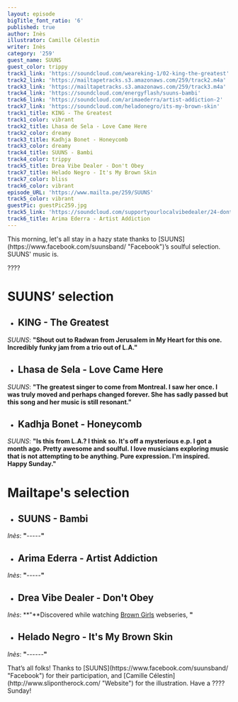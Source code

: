 ```yaml
---
layout: episode
bigTitle_font_ratio: '6'
published: true
author: Inès
illustrator: Camille Célestin
writer: Inès
category: '259'
guest_name: SUUNS
guest_color: trippy
track1_link: 'https://soundcloud.com/weareking-1/02-king-the-greatest'
track2_link: 'https://mailtapetracks.s3.amazonaws.com/259/track2.m4a'
track3_link: 'https://mailtapetracks.s3.amazonaws.com/259/track3.m4a'
track4_link: 'https://soundcloud.com/energyflash/suuns-bambi'
track6_link: 'https://soundcloud.com/arimaederra/artist-addiction-2'
track7_link: 'https://soundcloud.com/heladonegro/its-my-brown-skin'
track1_title: KING - The Greatest
track1_color: vibrant
track2_title: Lhasa de Sela - Love Came Here
track2_color: dreamy
track3_title: Kadhja Bonet - Honeycomb
track3_color: dreamy
track4_title: SUUNS - Bambi
track4_color: trippy
track5_title: Drea Vibe Dealer - Don't Obey
track7_title: Helado Negro - It's My Brown Skin
track7_color: bliss
track6_color: vibrant
episode_URL: 'https://www.mailta.pe/259/SUUNS'
track5_color: vibrant
guestPic: guestPic259.jpg
track5_link: 'https://soundcloud.com/supportyourlocalvibedealer/24-dont-obey'
track6_title: Arima Ederra - Artist Addiction
---
```

<p id="introduction">This morning, let's all stay in a hazy state thanks to [SUUNS](https://www.facebook.com/suunsband/ "Facebook")’s soulful selection. SUUNS' music is.</p>
<p>????</p>


# **SUUNS’ selection**

+ ## KING - The Greatest
_SUUNS_: **"**Shout out to Radwan from Jerusalem in My Heart for this one. Incredibly funky jam from a trio out of L.A.**"**

+ ## Lhasa de Sela - Love Came Here
_SUUNS_: **"**The greatest singer to come from Montreal. I saw her once. I was truly moved and perhaps changed forever. She has sadly passed but this song and her music is still resonant.**"**

+ ## Kadhja Bonet - Honeycomb
_SUUNS_: **"**Is this from L.A.? I think so. It's off a mysterious e.p. I got a month ago. Pretty awesome and soulful. I love musicians exploring music that is not attempting to be anything. Pure expression. I'm inspired. Happy Sunday.**"**



# Mailtape's selection

+ ## SUUNS - Bambi
_Inès_: **"**-----**"** 

+ ## Arima Ederra - Artist Addiction
_Inès_: **"**-----**"**

+ ## Drea Vibe Dealer - Don't Obey
_Inès_: **"**Discovered while watching [Brown Girls](http://www.browngirlswebseries.com/episodes/) webseries,  **"**

+ ## Helado Negro - It's My Brown Skin
_Inès_: **"**------**"**


<p id="outroduction">That’s all folks! Thanks to [SUUNS](https://www.facebook.com/suunsband/ "Facebook") for their participation, and [Camille Célestin](http://www.slipontherock.com/ "Website") for the illustration. Have a ???? Sunday! </p>
